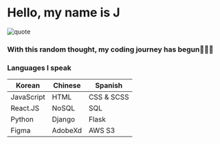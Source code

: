 # Hello, my name is J

![quote](https://i.imgur.com/eWl8YDt.jpg)

### With this random thought, my coding journey has begun👩🏻‍💻

### Languages I speak

| Korean   | Chinese    | Spanish        |
|---------|----------|----------|
| JavaScript   | HTML       | CSS & SCSS    |
| React.JS     | NoSQL      | SQL           |
| Python       | Django     | Flask         |
| Figma        | AdobeXd    | AWS S3        |
